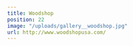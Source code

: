 ```yaml
---
title: Woodshop
position: 22
image: "/uploads/gallery__woodshop.jpg"
url: http://www.woodshopusa.com/
---
```


